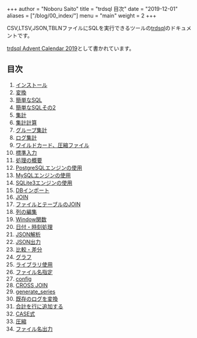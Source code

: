 +++
author = "Noboru Saito"
title = "trdsql 目次"
date = "2019-12-01"
aliases = ["/blog/00_index/"]
menu = "main"
weight = 2
+++

CSV,LTSV,JSON,TBLNファイルにSQLを実行できるツールの[trdsql](https://github.com/noborus/trdsql)のドキュメントです。

[trdsql Advent Calendar 2019](https://qiita.com/advent-calendar/2019/trdsql)として書かれています。

## 目次

1. [インストール](/blog/01_install)
1. [変換](/blog/02_convert)
1. [簡単なSQL](/blog/03_sql)
1. [簡単なSQLその2](/blog/04_sql2)
1. [集計](/blog/05_aggregate)
1. [集計計算](/blog/06_calculation)
1. [グループ集計](/blog/07_group)
1. [ログ集計](/blog/08_log)
1. [ワイルドカード、圧縮ファイル](/blog/09_wildcard)
1. [標準入力](/blog/10_stdin)
1. [処理の概要](/blog/11_summary)
1. [PostgreSQLエンジンの使用](/blog/12_postgres)
1. [MySQLエンジンの使用](/blog/13_mysql)
1. [SQLite3エンジンの使用](/blog/14_sqlite3)
1. [DBインポート](/blog/15_import)
1. [JOIN](/blog/16_join)
1. [ファイルとテーブルのJOIN](/blog/17_file_table)
1. [列の編集](/blog/18_edit_columns)
1. [Window関数](/blog/19_window)
1. [日付・時刻処理](/blog/20_date)
1. [JSON解析](/blog/21_json_parse)
1. [JSON出力](/blog/22_json_output)
1. [比較・差分](/blog/23_except)
1. [グラフ](/blog/24_graph)
1. [ライブラリ使用](/blog/25_library)
1. [ファイル名指定](/blog/26_file_sql)
1. [config](/blog/27_config)
1. [CROSS JOIN](/blog/28_cross_join)
1. [generate_series](/blog/29_generate_series/)
1. [既存のログを変換](/blog/30_convert_log/)
1. [合計を行に追加する](/blog/31_rollup/)
1. [CASE式](/blog/32_case/)
1. [圧縮](/blog/33_compression/)
1. [ファイル名出力](/blog/34_output/)
